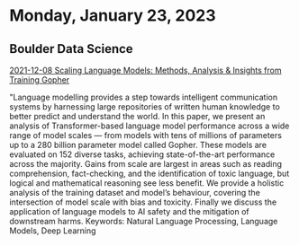 # Monday, January 23, 2023

## Boulder Data Science

[ 2021-12-08
Scaling Language Models: Methods, Analysis
& Insights from Training Gopher ](2112.11446.pdf)

"Language modelling provides a step towards intelligent communication systems by harnessing large repositories of written human knowledge to better predict and understand the world. In this paper, we present an analysis of Transformer-based language model performance across a wide range of model scales — from models with tens of millions of parameters up to a 280 billion parameter model called Gopher. These models are evaluated on 152 diverse tasks, achieving state-of-the-art performance across the majority. Gains from scale are largest in areas such as reading comprehension, fact-checking, and the identification of toxic language, but logical and mathematical reasoning see less benefit. We provide a holistic analysis of the training dataset and model’s behaviour, covering the intersection of model scale with bias and toxicity. Finally we discuss the application of language models to AI safety and the mitigation of downstream harms.
Keywords: Natural Language Processing, Language Models, Deep Learning